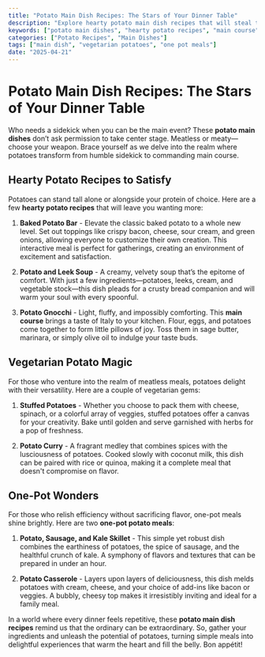 ```yaml
---
title: "Potato Main Dish Recipes: The Stars of Your Dinner Table"
description: "Explore hearty potato main dish recipes that will steal the spotlight at any meal, whether you're seeking vegetarian options or meat-infused delights."
keywords: ["potato main dishes", "hearty potato recipes", "main course"]
categories: ["Potato Recipes", "Main Dishes"]
tags: ["main dish", "vegetarian potatoes", "one pot meals"]
date: "2025-04-21"
---
```


# Potato Main Dish Recipes: The Stars of Your Dinner Table

Who needs a sidekick when you can be the main event? These **potato main dishes** don’t ask permission to take center stage. Meatless or meaty—choose your weapon. Brace yourself as we delve into the realm where potatoes transform from humble sidekick to commanding main course.

## Hearty Potato Recipes to Satisfy

Potatoes can stand tall alone or alongside your protein of choice. Here are a few **hearty potato recipes** that will leave you wanting more:

1. **Baked Potato Bar** - Elevate the classic baked potato to a whole new level. Set out toppings like crispy bacon, cheese, sour cream, and green onions, allowing everyone to customize their own creation. This interactive meal is perfect for gatherings, creating an environment of excitement and satisfaction.

2. **Potato and Leek Soup** - A creamy, velvety soup that’s the epitome of comfort. With just a few ingredients—potatoes, leeks, cream, and vegetable stock—this dish pleads for a crusty bread companion and will warm your soul with every spoonful.

3. **Potato Gnocchi** - Light, fluffy, and impossibly comforting. This **main course** brings a taste of Italy to your kitchen. Flour, eggs, and potatoes come together to form little pillows of joy. Toss them in sage butter, marinara, or simply olive oil to indulge your taste buds.

## Vegetarian Potato Magic

For those who venture into the realm of meatless meals, potatoes delight with their versatility. Here are a couple of vegetarian gems:

1. **Stuffed Potatoes** - Whether you choose to pack them with cheese, spinach, or a colorful array of veggies, stuffed potatoes offer a canvas for your creativity. Bake until golden and serve garnished with herbs for a pop of freshness.

2. **Potato Curry** - A fragrant medley that combines spices with the lusciousness of potatoes. Cooked slowly with coconut milk, this dish can be paired with rice or quinoa, making it a complete meal that doesn't compromise on flavor.

## One-Pot Wonders

For those who relish efficiency without sacrificing flavor, one-pot meals shine brightly. Here are two **one-pot potato meals**:

1. **Potato, Sausage, and Kale Skillet** - This simple yet robust dish combines the earthiness of potatoes, the spice of sausage, and the healthful crunch of kale. A symphony of flavors and textures that can be prepared in under an hour.

2. **Potato Casserole** - Layers upon layers of deliciousness, this dish melds potatoes with cream, cheese, and your choice of add-ins like bacon or veggies. A bubbly, cheesy top makes it irresistibly inviting and ideal for a family meal.

In a world where every dinner feels repetitive, these **potato main dish recipes** remind us that the ordinary can be extraordinary. So, gather your ingredients and unleash the potential of potatoes, turning simple meals into delightful experiences that warm the heart and fill the belly. Bon appétit!